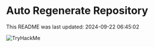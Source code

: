 # Auto Regenerate Repository

This README was last updated: 2024-09-22 06:45:02

 ![TryHackMe](https://tryhackme.com/badge/533634)